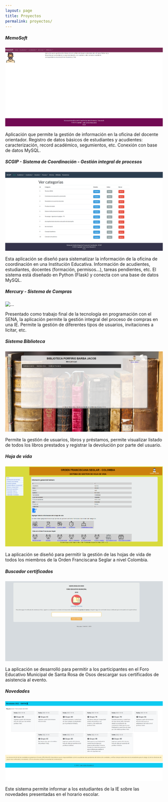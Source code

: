 ```yaml
---
layout: page
title: Proyectos
permalink: proyectos/
---
```


<div class = "container-fluid">

<div class="row">

  <div class="col-sm-6">
    <div class="card">
      <div class="card-body">
        <h5 class="card-title">MemoSoft</h5>
        <img src="/images/proyectos/memosoft.png" class="card-img-top" alt="...">
        <p class="card-text">Aplicación que permite la gestión de información en la oficina del docente orientador. Registro de datos básicos de estudiantes y acudientes: caracterización, record académico, segumientos, etc. Conexión con base de datos MySQL.</p>
      </div>
    </div>
  </div>

  <div class="col-sm-6">
    <div class="card">
      <div class="card-body">
        <h5 class="card-title">SCGIP - Sistema de Coordinación - Gestión integral de procesos</h5>
        <img src="/images/proyectos/scgip.png" class="card-img-top" alt="...">
        <p class="card-text">Esta aplicación se diseñó para sistematizar la información de la oficina de coordinación en una Institución Educativa. Información de acudientes, estudiantes, docentes (formación, permisos...), tareas pendientes, etc. El sistema está diseñado en Python (Flask) y conecta con una base de datos MySQL.</p>
      </div>
    </div>
  </div>

</div>

<div class="row">

  <div class="col-sm-6">
    <div class="card">
      <div class="card-body">
        <h5 class="card-title">Mercury - Sistema de Compras</h5>
        <img src="/images/proyectos/mercury.png" class="card-img-top" alt="...">
        <p class="card-text">Presentado como trabajo final de la tecnología en programación con el SENA, la aplicación permite la gestión integral del proceso de compras en una IE. Permite la gestión de diferentes tipos de usuarios, invitaciones a licitar, etc. </p>
      </div>
    </div>
  </div>

  <div class="col-sm-6">
    <div class="card">
      <div class="card-body">
        <h5 class="card-title">Sistema Biblioteca</h5>
        <img src="/images/proyectos/biblioteca.png" class="card-img-top" alt="...">
        <p class="card-text">Permite la gestión de usuarios, libros y préstamos, permite visualizar listado de todos los libros prestados y registrar la devolución por parte del usuario. </p>
      </div>
    </div>
  </div>
</div>

  <div class="row">

  <div class="col-sm-6">
    <div class="card">
      <div class="card-body">
        <h5 class="card-title">Hoja de vida</h5>
        <img src="/images/proyectos/ofs.png" class="card-img-top" alt="...">
        <p class="card-text">La aplicación se diseñó para permitir la gestión de las hojas de vida de todos los miembros de la Orden Franciscana Seglar a nivel Colombia.</p>
      </div>
    </div>
  </div>

<div class="col-sm-6">
    <div class="card">
      <div class="card-body">
        <h5 class="card-title">Buscador certificados</h5>
        <img src="/images/proyectos/foro.png" class="card-img-top" alt="...">
        <p class="card-text">La aplicación se desarrolló para permitir a los participantes en el Foro Educativo Municipal de Santa Rosa de Osos descargar sus certificados de asistencia al evento.</p>
      </div>
    </div>
  </div>

  
<div class="row">

  <div class="col-sm-6">
    <div class="card">
      <div class="card-body">
        <h5 class="card-title">Novedades</h5>
        <img src="/images/proyectos/novedades.png" class="card-img-top" alt="...">
        <p class="card-text">Este sistema permite informar a los estudiantes de la IE sobre las novedades presentadas en el horario escolar. </p>
      </div>
    </div>
  </div>


  

  </div>

</div>
    
</div>

